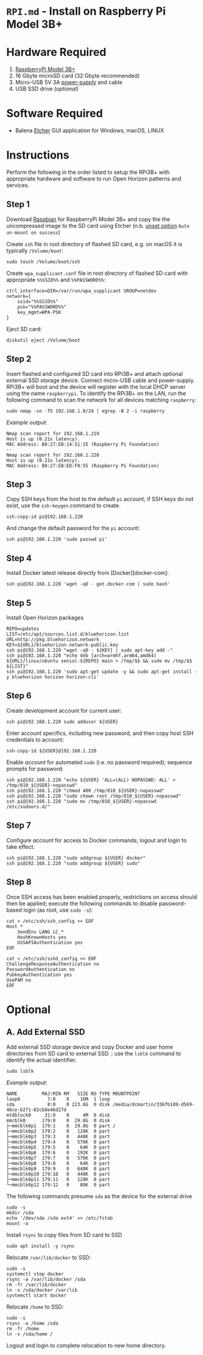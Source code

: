 # `RPI.md` - Install on Raspberry Pi Model 3B+

# Hardware Required

1. [RaspberryPi Model 3B+][device]
1. 16 Gbyte microSD card (32 Gbyte recommended)
1. Micro-USB 5V 3A [power-supply][power-supply] and cable
1. USB SSD drive (_optional_)

[device]: https://www.raspberrypi.org/products/raspberry-pi-3-model-b-plus
[power-supply]: https://www.amazon.com/gp/product/B072FTJH73/ref=ppx_yo_dt_b_asin_title_o00_s00?ie=UTF8&psc=1

# Software Required

+ Balena [Etcher][etcher-io] GUI application for Windows, macOS, LINUX 

[etcher-io]: http://etcher.io/

# Instructions
Perform the following in the order listed to setup the RPi3B+ with appropriate hardware and software to run Open Horizon patterns and services.

## Step 1

Download [Raspbian][raspbian-downloads] for RaspberryPi Model 3B+ and copy the the uncompressed image to the SD card using Etcher  (n.b. <ins>unset option</ins> `Auto un-mount on success`)


[raspbian-downloads]: https://www.raspberrypi.org/downloads/raspbian/

Create `ssh` file in root directory of flashed SD card, e.g. on macOS it is typically `/Volume/boot`:

```
sudo touch /Volume/boot/ssh
```

Create `wpa_supplicant.conf` file in root directory of flashed SD card with appropriate `%%SSID%%` and `%%PASSWORD%%`:

```
ctrl_interface=DIR=/var/run/wpa_supplicant GROUP=netdev
network={
    ssid="%%SSID%%"
    psk="%%PASSWORD%%"
    key_mgmt=WPA-PSK
}
```

Eject SD card:

```
diskutil eject /Volume/boot
```

## Step 2
Insert flashed and configured SD card into RPi3B+ and attach optional external SSD storage device.  Connect micro-USB cable and power-supply.  RPi3B+ will boot and the device will register with the local DHCP server using the name `raspberrypi`.  To identify the RPi3B+ on the LAN, run the following command to scan the network for all devices matching `raspberry`:

```
sudo nmap -sn -T5 192.168.1.0/24 | egrep -B 2 -i raspberry
```

_Example output_:

```
Nmap scan report for 192.168.1.219
Host is up (0.21s latency).
MAC Address: B8:27:EB:14:51:15 (Raspberry Pi Foundation)
--
Nmap scan report for 192.168.1.220
Host is up (0.21s latency).
MAC Address: B8:27:EB:ED:F0:55 (Raspberry Pi Foundation)
```

## Step 3
Copy SSH keys from the host to the default `pi` account; if SSH keys do not exist, use the `ssh-keygen` command to create.

```
ssh-copy-id pi@192.168.1.220
```

And change the default password for the `pi` account:

```
ssh pi@192.168.1.220 'sudo passwd pi'
```

## Step 4
Install Docker latest release directly from [Docker][docker-com]:

```shell
ssh pi@192.168.1.220 'wget -qO - get.docker.com | sudo bash'
```

## Step 5
Install Open Horizon packages

```
REPO=updates
LIST=/etc/apt/sources.list.d/bluehorizon.list
URL=http://pkg.bluehorizon.network
KEY=${URL}/bluehorizon.network-public.key
ssh pi@192.168.1.220 "wget -qO - ${KEY} | sudo apt-key add -"
ssh pi@192.168.1.220 "echo deb [arch=armhf,arm64,amd64] ${URL}/linux/ubuntu xenial-${REPO} main > /tmp/$$ && sudo mv /tmp/$$ ${LIST}"
ssh pi@192.168.1.220 'sudo apt-get update -y && sudo apt-get install -y bluehorizon horizon horizon-cli'
```

## Step 6
Create development account for current user:

```
ssh pi@192.168.1.220 sudo adduser ${USER}
```

Enter account specifics, including new password, and then copy host SSH credentials to account:

```
ssh-copy-id ${USER}@192.168.1.220 
```

Enable _account_ for automated `sudo` (i.e. no password required); sequence prompts for password:

```shell
ssh pi@192.168.1.220 "echo ${USER} 'ALL=(ALL) NOPASSWD: ALL' > /tmp/010_${USER}-nopasswd"
ssh pi@192.168.1.220 "chmod 400 /tmp/010_${USER}-nopasswd"
ssh pi@192.168.1.220 "sudo chown root /tmp/010_${USER}-nopasswd"
ssh pi@192.168.1.220 "sudo mv /tmp/010_${USER}-nopasswd /etc/sudoers.d/"
```

## Step 7
Configure _account_ for access to Docker commands; logout and login to take effect.

```
ssh pi@192.168.1.220 "sudo addgroup ${USER} docker"
ssh pi@192.168.1.220 "sudo addgroup ${USER} sudo"
```

## Step 8
Once SSH access has been enabled properly, restrictions on access should then be applied; execute the following commands to disable password-based login (as root, use `sudo -s`):

```
cat > /etc/ssh/ssh_config << EOF
Host *
    SendEnv LANG LC_*
    HashKnownHosts yes
    GSSAPIAuthentication yes
EOF
```

```
cat > /etc/ssh/sshd_config << EOF
ChallengeResponseAuthentication no
PasswordAuthentication no
PubkeyAuthentication yes
UsePAM no
EOF
```

# Optional

## A. Add External SSD
Add external SSD storage device and copy Docker and user home directories from SD card to external SSD.  ; use the `lsblk` command to identify the actual identifier.

```
sudo lsblk
```
_Example output_:

```
NAME         MAJ:MIN RM   SIZE RO TYPE MOUNTPOINT
loop0          7:0    0    16M  1 loop 
sda            8:0    0 223.6G  0 disk /media/dcmartin/336fb189-d569-46ce-b271-02cb8e46d27d
mtdblock0     31:0    0     4M  0 disk 
mmcblk0      179:0    0  29.8G  0 disk 
├─mmcblk0p1  179:1    0  29.8G  0 part /
├─mmcblk0p2  179:2    0   128K  0 part 
├─mmcblk0p3  179:3    0   448K  0 part 
├─mmcblk0p4  179:4    0   576K  0 part 
├─mmcblk0p5  179:5    0    64K  0 part 
├─mmcblk0p6  179:6    0   192K  0 part 
├─mmcblk0p7  179:7    0   576K  0 part 
├─mmcblk0p8  179:8    0    64K  0 part 
├─mmcblk0p9  179:9    0   640K  0 part 
├─mmcblk0p10 179:10   0   448K  0 part 
├─mmcblk0p11 179:11   0   128K  0 part 
└─mmcblk0p12 179:12   0    80K  0 part 
```

The following commands presume `sda` as the device for the external drive

```
sudo -s
mkdir /sda
echo '/dev/sda /sda ext4' >> /etc/fstab
mount -a
```

Install `rsync` to copy files from SD card to SSD 

```
sudo apt install -y rsync
```

Relocate `/var/lib/docker` to SSD:

```
sudo -s
systemctl stop docker
rsync -a /var/lib/docker /sda
rm -fr /var/lib/docker
ln -s /sda/docker /var/lib
systemctl start docker
```

Relocate `/home` to SSD:

```
sudo -s
rsync -a /home /sda
rm -fr /home
ln -s /sda/home /
```

Logout and login to complete relocation to new home directory.
